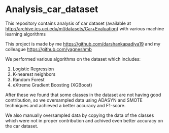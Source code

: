 # Analysis_car_dataset
This repository contains analysis of car dataset (available at http://archive.ics.uci.edu/ml/datasets/Car+Evaluation) with various machine learning algorithms

This project is made by me https://github.com/darshankapadiya19 and my colleague https://github.com/yagneshmb

We performed various algorithms on the dataset which includes:
1. Logistic Regression
2. K-nearest neighbors
3. Random Forest
4. eXtreme Gradient Boosting (XGBoost)

After these we found that some classes in the dataset are not having good contribution, so we oversampled data using ADASYN and SMOTE techniques and achieved a better accuracy and F1-score.

We also manually oversampled data by copying the data of the classes which were not in proper contribution and achived even better accuracy on the car dataset.
